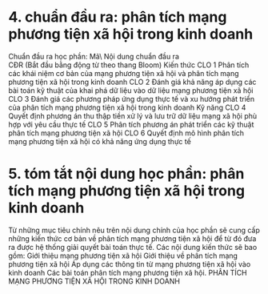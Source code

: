 # 4. chuẩn đầu ra: phân tích mạng phương tiện xã hội trong kinh doanh
Chuẩn đầu ra học phần: Mã\ Nội dung chuẩn đầu ra\
CĐR (Bắt đầu bằng động từ theo thang Bloom) Kiến thức
CLO 1 Phân tích các khái niệm cơ bản của mạng phương tiện xã hội và phân tích mạng phương tiện xã hội trong kinh doanh
CLO 2 Đánh giá khả năng áp dụng các bài toán kỹ thuật của khai phá dữ liệu vào dữ liệu mạng phương tiện xã hội
CLO 3 Đánh giá các phương pháp ứng dụng thực tế và xu hướng phát triển của phân tích mạng phương tiện xã hội trong kinh doanh
Kỹ năng
CLO 4 Quyết định phương án thu thập tiền xử lý và lưu trữ dữ liệu mạng xã hội phù hợp với yêu cầu thực tế
CLO 5 Phân tích phương án phát triển các kỹ thuật phân tích mạng phương tiện xã hội
CLO 6 Quyết định mô hình phân tích mạng phương tiện xã hội có khả năng ứng dụng thực tế
# 5. tóm tắt nội dung học phần: phân tích mạng phương tiện xã hội trong kinh doanh
Từ những mục tiêu chính nêu trên nội dung chính của học phần sẽ cung cấp những kiến thức cơ bản về phân tích mạng phương tiện xã hội để từ đó đưa ra được hệ thống giải quyết bài toán thực tế. Các nội dung kiến thức sẽ bao gồm: Giới thiệu mạng phương tiện xã hội Giới thiệu về phân tích mạng phương tiện xã hội Áp dụng các thông tin từ mạng phương tiện xã hội vào kinh doanh Các bài toán phân tích mạng phương tiện xã hội. PHÂN TÍCH MẠNG PHƯƠNG TIỆN XÃ HỘI TRONG KINH DOANH
